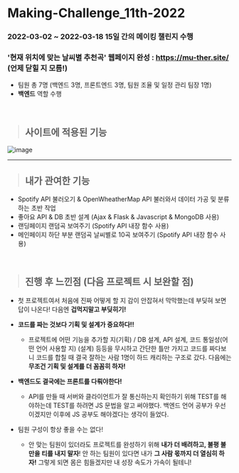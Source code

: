 # Making-Challenge_11th-2022

### 2022-03-02 ~ 2022-03-18 15일 간의 메이킹 챌린지 수행

### '현재 위치에 맞는 날씨별 추천곡' 웹페이지 완성 : https://mu-ther.site/ (언제 닫힐 지 모름!)

* 팀원 총 7명 (백엔드 3명, 프론트엔드 3명, 팀원 조율 및 일정 관리 팀장 1명)
* **백엔드** 역할 수행

<br>

> ## 사이트에 적용된 기능
![image](https://user-images.githubusercontent.com/95729738/159103182-4e3f2eec-a473-4c5f-96f1-a033443cfaf0.png)


---

> ## 내가 관여한 기능

* Spotify API 불러오기 & OpenWheatherMap API 불러와서 데이터 가공 및 분류하는 초반 작업
* 좋아요 API & DB 초반 설계 (Ajax & Flask & Javascript & MongoDB 사용)
* 랜딩페이지 랜덤곡 보여주기 (Spotify API 내장 함수 사용)
* 메인페이지 하단 부분 랜덤곡 날씨별로 10곡 보여주기 (Spotify API 내장 함수 사용)

<br>

> ## 진행 후 느낀점 (다음 프로젝트 시 보완할 점)
* 첫 프로젝트여서 처음에 진짜 어떻게 할 지 감이 안잡혀서 막막했는데 부딪혀 보면 답이 나온다! 다음엔 **겁먹지말고 부딪히기!**
* **코드를 짜는 것보다 기획 및 설계가 중요하다!!**
  * 프로젝트에 어떤 기능을 추가할 지(기획) / DB 설계, API 설계, 코드 통일성(어떤 언어 사용할 지) (설계) 등등을 무시하고 간단한 틀만 가지고 코드를 짜다보니
  코드를 합칠 때 결국 잘하는 사람 1명이 하드 캐리하는 구조로 갔다. 다음에는 **무조건 기획 및 설계를 더 꼼꼼히 하자!**
  
* **백엔드도 결국에는 프론트를 다뤄야한다!** 
  * API를 만들 때 서버와 클라이언트가 잘 통신하는지 확인하기 위해 TEST를 해야하는데 TEST를 하려면 JS 문법을 알고 써야했다. 백엔드 언어 공부가 우선이겠지만 
  이후에 JS 공부도 해야겠다는 생각이 들었다.

* 팀원 구성이 항상 좋을 수는 없다!
  * 안 맞는 팀원이 있더라도 프로젝트를 완성하기 위해 **내가 더 배려하고, 불평 불만을 티를 내지 말자**! 안 하는 팀원이 있다면 내가 **그 사람 몫까지 더 열심히 하자!** 그렇게 되면 몸은 힘들겠지만 내 성장 속도가 가속이 될테니!
